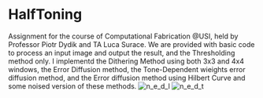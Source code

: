 # HalfToning 
Assignment for the course of Computational Fabrication @USI, held by Professor Piotr Dydik and TA Luca Surace.
We are provided with basic code to process an input image and output the result, and the Thresholding method only.
I implementd the Dithering Method using both 3x3 and 4x4 windows, the Error Diffusion method, the Tone-Dependent wieights error diffusion method, and the Error diffusion method using Hilbert Curve and some noised version of these methods.
![n_e_d_l](https://user-images.githubusercontent.com/77103965/167828982-460e6a8f-2f6d-4d8a-b1b0-9c014153af56.png)
![n_e_d_t](https://user-images.githubusercontent.com/77103965/167829123-0d347082-addc-4397-8a67-f27586d01f6b.png)
